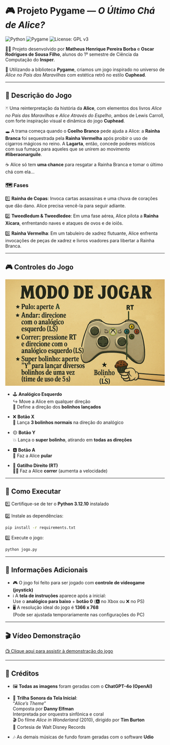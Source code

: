 # 🎮 Projeto Pygame — *O Último Chá de Alice?*

![Python](https://img.shields.io/badge/Python-3.12-blue?logo=python)
![Pygame](https://img.shields.io/badge/Pygame-2.5.2-green?logo=pygame)
![License: GPL v3](https://img.shields.io/badge/License-GPLv3-blue.svg)

👩‍💻 Projeto desenvolvido por **Matheus Henrique Pereira Borba** e **Oscar Rodrigues de Sousa Filho**, alunos do 1º semestre de Ciência da Computação do **Insper**.

🎨 Utilizando a biblioteca **Pygame**, criamos um jogo inspirado no universo de *Alice no País das Maravilhas* com estética retrô no estilo **Cuphead**.

---

## 📖 Descrição do Jogo

🃏 Uma reinterpretação da história da **Alice**, com elementos dos livros *Alice no País das Maravilhas* e *Alice Através do Espelho*, ambos de Lewis Carroll, com forte inspiração visual e dinâmica do jogo **Cuphead**.

🕳️ A trama começa quando o **Coelho Branco** pede ajuda a Alice: a **Rainha Branca** foi sequestrada pela **Rainha Vermelha** após proibir o uso de cigarros mágicos no reino. A **Lagarta**, então, concede poderes místicos com sua fumaça para aqueles que se unirem ao movimento **#liberaonarguile**.

☕ Alice só tem **uma chance** para resgatar a Rainha Branca e tomar o último chá com ela...

### 🗺️ Fases

1️⃣ **Rainha de Copas**: Invoca cartas assassinas e uma chuva de corações que dão dano. Alice precisa vencê-la para seguir adiante.

2️⃣ **Tweedledum & Tweedledee**: Em uma fase aérea, Alice pilota a **Rainha Xícara**, enfrentando naves e ataques de ovos e de ioiôs.

3️⃣ **Rainha Vermelha**: Em um tabuleiro de xadrez flutuante, Alice enfrenta invocações de peças de xadrez e livros voadores para libertar a Rainha Branca.

---

## 🎮 Controles do Jogo

<img src="Assets/Imagens/Tela Instrucoes/Tela Instrucoes.png" alt="Controles do Jogo" width="600"/>

- 🕹️ **Analógico Esquerdo**  
  ↪️ Move a Alice em qualquer direção  
  🎯 Define a direção dos **bolinhos lançados**

- ❌ **Botão X**  
  🍪 Lança **3 bolinhos normais** na direção do analógico

- 🟡 **Botão Y**  
  💥 Lança o **super bolinho**, atirando em **todas as direções**

- 🅰️ **Botão A**  
  🐰 Faz a Alice **pular**

- 🎯 **Gatilho Direito (RT)**  
  🏃‍♀️ Faz a Alice **correr** (aumenta a velocidade)

---

## 🚀 Como Executar

1️⃣ Certifique-se de ter o **Python 3.12.10** instalado

2️⃣ Instale as dependências:
```bash
pip install -r requirements.txt
```

3️⃣ Execute o jogo:
```bash
python jogo.py
```

---

## 📌 Informações Adicionais

- 🎮 O jogo foi feito para ser jogado com **controle de videogame (joystick)**  
- ℹ️ A **tela de instruções** aparece após a inicial:  
  Use o **analógico para baixo** + **botão 0** (🅰️ no Xbox ou ❌ no PS)  
- 🖥️ A resolução ideal do jogo é **1366 x 768**  
  (Pode ser ajustada temporariamente nas configurações do PC)

---

## 🎬 Vídeo Demonstração

[📺 Clique aqui para assistir à demonstração do jogo](https://youtu.be/eZ5N__nAxXo)

---

## 🎨 Créditos

- 🖼️ **Todas as imagens** foram geradas com o **ChatGPT-4o (OpenAI)**

- 🎵 **Trilha Sonora da Tela Inicial**:  
  “*Alice’s Theme*”  
  Composta por **Danny Elfman**  
  Interpretada por orquestra sinfônica e coral  
  🎬 Do filme *Alice in Wonderland* (2010), dirigido por **Tim Burton**  
  🎼 Cortesia de Walt Disney Records

- 🎶 As demais músicas de fundo foram geradas com o software **Udio**
